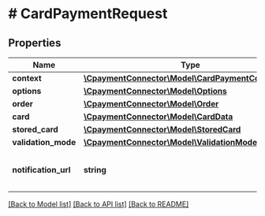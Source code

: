 # # CardPaymentRequest

## Properties

Name | Type | Description | Notes
------------ | ------------- | ------------- | -------------
**context** | [**\CpaymentConnector\Model\CardPaymentContextData**](CardPaymentContextData.md) |  | 
**options** | [**\CpaymentConnector\Model\Options**](Options.md) |  | [optional] 
**order** | [**\CpaymentConnector\Model\Order**](Order.md) |  | 
**card** | [**\CpaymentConnector\Model\CardData**](CardData.md) |  | [optional] 
**stored_card** | [**\CpaymentConnector\Model\StoredCard**](StoredCard.md) |  | [optional] 
**validation_mode** | [**\CpaymentConnector\Model\ValidationModeOverride**](ValidationModeOverride.md) |  | [optional] 
**notification_url** | **string** | Url for the notification of the payment | [optional] 

[[Back to Model list]](../../README.md#documentation-for-models) [[Back to API list]](../../README.md#documentation-for-api-endpoints) [[Back to README]](../../README.md)


